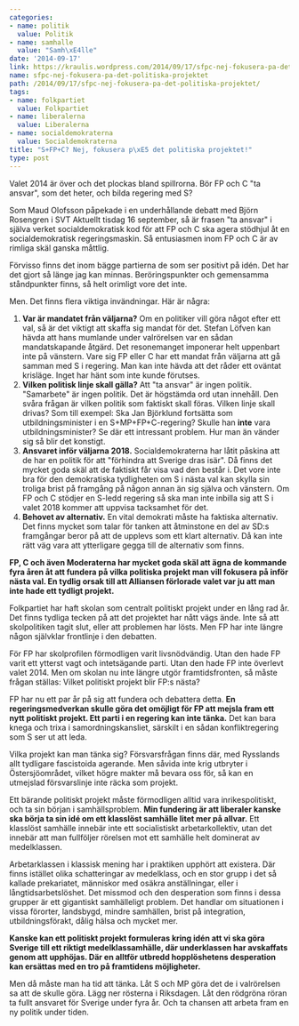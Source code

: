 ```yaml
---
categories:
- name: politik
  value: Politik
- name: samhalle
  value: "Samh\xE4lle"
date: '2014-09-17'
link: https://kraulis.wordpress.com/2014/09/17/sfpc-nej-fokusera-pa-det-politiska-projektet/
name: sfpc-nej-fokusera-pa-det-politiska-projektet
path: /2014/09/17/sfpc-nej-fokusera-pa-det-politiska-projektet/
tags:
- name: folkpartiet
  value: Folkpartiet
- name: liberalerna
  value: Liberalerna
- name: socialdemokraterna
  value: Socialdemokraterna
title: "S+FP+C? Nej, fokusera p\xE5 det politiska projektet!"
type: post
---
```

Valet 2014 är över och det plockas bland spillrorna. Bör FP och C "ta ansvar", som det heter, och bilda regering med S?

Som Maud Olofsson påpekade i en underhållande debatt med Björn Rosengren i SVT Aktuellt tisdag 16 september, så är frasen "ta ansvar" i själva verket socialdemokratisk kod för att FP och C ska agera stödhjul åt en socialdemokratisk regeringsmaskin. Så entusiasmen inom FP och C är av rimliga skäl ganska måttlig.

Förvisso finns det inom bägge partierna de som ser positivt på idén. Det har det gjort så länge jag kan minnas. Beröringspunkter och gemensamma ståndpunkter finns, så helt orimligt vore det inte.

Men. Det finns flera viktiga invändningar. Här är några:



1. **Var är mandatet från väljarna?** Om en politiker vill göra något efter ett val, så är det viktigt att skaffa sig mandat för det. Stefan Löfven kan hävda att hans mumlande under valrörelsen var en sådan mandatskapande åtgärd. Det resonemanget imponerar helt uppenbart inte på vänstern. Vare sig FP eller C har ett mandat från väljarna att gå samman med S i regering. Man kan inte hävda att det råder ett oväntat krisläge. Inget har hänt som inte kunde förutses.
2. **Vilken politisk linje skall gälla?** Att "ta ansvar" är ingen politik. "Samarbete" är ingen politik. Det är högstämda ord utan innehåll. Den svåra frågan är vilken politik som faktiskt skall föras. Vilken linje skall drivas? Som till exempel: Ska Jan Björklund fortsätta som utbildningsminister i en S+MP+FP+C-regering? Skulle han **inte** vara utbildningsminister? Se där ett intressant problem. Hur man än vänder sig så blir det konstigt.
3. **Ansvaret inför väljarna 2018.** Socialdemokraterna har låtit påskina att de har en politik för att "förhindra att Sverige dras isär". Då finns det mycket goda skäl att de faktiskt får visa vad den består i. Det vore inte bra för den demokratiska tydligheten om S i nästa val kan skylla sin troliga brist på framgång på någon annan än sig själva och vänstern. Om FP och C stödjer en S-ledd regering så ska man inte inbilla sig att S i valet 2018 kommer att uppvisa tacksamhet för det.
4. **Behovet av alternativ.** En vital demokrati måste ha faktiska alternativ. Det finns mycket som talar för tanken att åtminstone en del av SD:s framgångar beror på att de upplevs som ett klart alternativ. Då kan inte rätt väg vara att ytterligare gegga till de alternativ som finns.

**FP, C och även Moderaterna har mycket goda skäl att ägna de kommande fyra åren åt att fundera på vilka politiska projekt man vill fokusera på inför nästa val. En tydlig orsak till att Alliansen förlorade valet var ju att man inte hade ett tydligt projekt.**

Folkpartiet har haft skolan som centralt politiskt projekt under en lång rad år. Det finns tydliga tecken på att det projektet har nått vägs ände. Inte så att skolpolitiken tagit slut, eller att problemen har lösts. Men FP har inte längre någon självklar frontlinje i den debatten.

För FP har skolprofilen förmodligen varit livsnödvändig. Utan den hade FP varit ett ytterst vagt och intetsägande parti. Utan den hade FP inte överlevt valet 2014. Men om skolan nu inte längre utgör framtidsfronten, så måste frågan ställas: Vilket  politiskt projekt blir FP:s nästa?

FP har nu ett par år på sig att fundera och debattera detta. **En regeringsmedverkan skulle göra det omöjligt för FP att mejsla fram ett nytt politiskt projekt. Ett parti i en regering kan inte tänka.** Det kan bara knega och trixa i samordningskansliet, särskilt i en sådan konfliktregering som S ser ut att leda.

Vilka projekt kan man tänka sig? Försvarsfrågan finns där, med Rysslands allt tydligare fascistoida agerande. Men såvida inte krig utbryter i Östersjöområdet, vilket högre makter må bevara oss för, så kan en utmejslad försvarslinje inte räcka som projekt.

Ett bärande politiskt projekt måste förmodligen alltid vara inrikespolitiskt, och ta sin början i samhällsproblem. **Min fundering är att liberaler kanske ska börja ta sin idé om ett klasslöst samhälle litet mer på allvar.** Ett klasslöst samhälle innebär inte ett socialistiskt arbetarkollektiv, utan det innebär att man fullföljer rörelsen mot ett samhälle helt dominerat av medelklassen.

Arbetarklassen i klassisk mening har i praktiken upphört att existera. Där finns istället olika schatteringar av medelklass, och en stor grupp i det så kallade prekariatet, människor med osäkra anställningar, eller i långtidsarbetslöshet. Det missmod och den desperation som finns i dessa grupper är ett gigantiskt samhälleligt problem. Det handlar om situationen i vissa förorter, landsbygd, mindre samhällen, brist på integration, utbildningsförakt, dålig hälsa och mycket mer.

**Kanske kan ett politiskt projekt formuleras kring idén att vi ska göra Sverige till ett riktigt medelklassamhälle, där underklassen har avskaffats genom att upphöjas. Där en alltför utbredd hopplöshetens desperation kan ersättas med en tro på framtidens möjligheter.**

Men då måste man ha tid att tänka. Låt S och MP göra det de i valrörelsen sa att de skulle göra. Lägg ner rösterna i Riksdagen. Låt den rödgröna röran ta fullt ansvaret för Sverige under fyra år. Och ta chansen att arbeta fram en ny politik under tiden.

